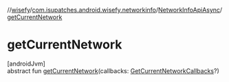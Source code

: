 //[wisefy](../../../index.md)/[com.isupatches.android.wisefy.networkinfo](../index.md)/[NetworkInfoApiAsync](index.md)/[getCurrentNetwork](get-current-network.md)

# getCurrentNetwork

[androidJvm]\
abstract fun [getCurrentNetwork](get-current-network.md)(callbacks: [GetCurrentNetworkCallbacks](../../com.isupatches.android.wisefy.callbacks/-get-current-network-callbacks/index.md)?)
